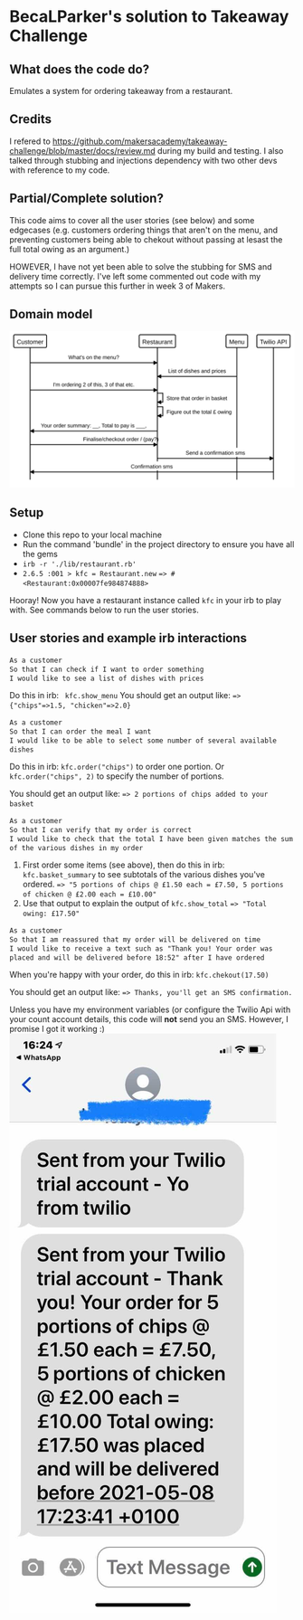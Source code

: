 BecaLParker's solution to Takeaway Challenge
============================================

What does the code do?
-----------
Emulates a system for ordering takeaway from a restaurant.

Credits
-----------
I refered to https://github.com/makersacademy/takeaway-challenge/blob/master/docs/review.md during my build and testing. I also talked through stubbing and injections dependency with two other devs with reference to my code.



Partial/Complete solution?
-------------------------
This code aims to cover all the user stories (see below) and some edgecases (e.g. customers ordering things that aren't on the menu, and preventing customers being able to chekout without passing at lesast the full total owing as an argument.)

HOWEVER, I have not yet been able to solve the stubbing for SMS and delivery time correctly. I've left some commented out code with my attempts so I can pursue this further in week 3 of Makers.


Domain model
-----------
<img src="./domain_model.svg">

Setup
-----
* Clone this repo to your local machine
* Run the command 'bundle' in the project directory to ensure you have all the gems
* `irb -r './lib/restaurant.rb'`
* `2.6.5 :001 > kfc = Restaurant.new`
 `=> #<Restaurant:0x00007fe984874888>`
 
 Hooray! Now you have a restaurant instance called `kfc` in your irb to play with. See commands below to run the user stories.


User stories and example irb interactions
-----------------------------------------

```
As a customer
So that I can check if I want to order something
I would like to see a list of dishes with prices
```
Do this in irb: ` kfc.show_menu` 
You should get an output like: `=> {"chips"=>1.5, "chicken"=>2.0}`
 
```
As a customer
So that I can order the meal I want
I would like to be able to select some number of several available dishes
```
Do this in irb: `kfc.order("chips")`  to order one portion. Or `kfc.order("chips", 2)` to specify the number of portions.

You should get an output like: `=> 2 portions of chips added to your basket`

```
As a customer
So that I can verify that my order is correct
I would like to check that the total I have been given matches the sum of the various dishes in my order
```
1. First order some items (see above), then do this in irb: `kfc.basket_summary` to see subtotals of the various dishes you've ordered.
     `=> "5 portions of chips @ £1.50 each = £7.50, 5 portions of chicken @ £2.00 each = £10.00"`
2. Use that output to explain the output of `kfc.show_total`
      `=> "Total owing: £17.50"`
      
```  
As a customer
So that I am reassured that my order will be delivered on time
I would like to receive a text such as "Thank you! Your order was placed and will be delivered before 18:52" after I have ordered
```
When you're happy with your order, do this in irb: `kfc.chekout(17.50)`

You should get an output like: `=> Thanks, you'll get an SMS confirmation.` 

Unless you have my environment variables (or configure the Twilio Api with your count account details, this code will **not** send you an SMS.
However, I promise I got it working :)
<img src="./screenshot.jpg">




